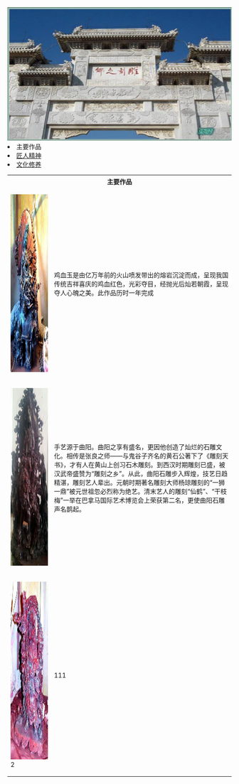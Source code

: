 <html>
<head>
<meta charset="utf-8"/>
         
	      	
<img src="https://github.com/liruida/cangku1/blob/master/5.jpg?raw=true" width="1400px" height="300px">
<li>主要作品</li>
<li><a href="#">匠人精神</a></li>
<li><a href="#">文化修养</a></li>
<table>
<tr>
<th colspan="2">主要作品</th>
</tr>
<tr>
<td><p> <img src="https://github.com/liruida/cangku1/blob/master/3.jpg?raw=true" width="600" height="400" /></p>
</td>
<td>鸡血玉是由亿万年前的火山喷发带出的熔岩沉淀而成，呈现我国传统吉祥喜庆的鸡血红色，光彩夺目，经抛光后灿若朝霞，呈现夺人心魄之美。此作品历时一年完成</td>
</tr>

<tr>
<td><p> <img src="https://github.com/liruida/cangku1/blob/master/1.jpg?raw=true" width="600" height="400" /></p>
</td>
<td>手艺源于曲阳。曲阳之享有盛名，更因他创造了灿烂的石雕文化。相传是张良之师——与鬼谷子齐名的黄石公著下了《雕刻天书》，才有人在黄山上创习石木雕刻。到西汉时期雕刻已盛，被汉武帝盛赞为“雕刻之乡”。从此，曲阳石雕步入辉煌，技艺日趋精湛，雕刻艺人辈出。元朝时期著名雕刻大师杨琼雕刻的“一狮一鼎”被元世祖忽必烈称为绝艺。清末艺人的雕刻“仙鹤”、“干枝梅”一举在巴拿马国际艺术博览会上荣获第二名，更使曲阳石雕声名鹊起。</td>
</tr>
<tr>
<td><p> <img src="https://github.com/liruida/cangku1/blob/master/4.jpg?raw=true" width="600" height="400" />2</p>
</td>
<td>111</td>
</tr>

					
      
      
  </body>
</html>
